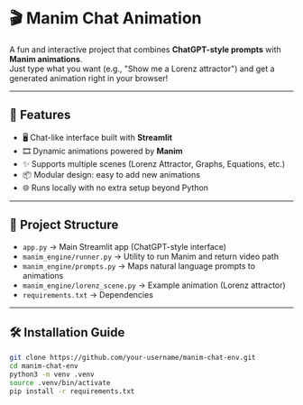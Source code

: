 # 🎬 Manim Chat Animation

A fun and interactive project that combines **ChatGPT-style prompts** with **Manim animations**.  
Just type what you want (e.g., "Show me a Lorenz attractor") and get a generated animation right in your browser!

---

## 🚀 Features
- 🖥️ Chat-like interface built with **Streamlit**
- 🎞️ Dynamic animations powered by **Manim**
- ✨ Supports multiple scenes (Lorenz Attractor, Graphs, Equations, etc.)
- 📦 Modular design: easy to add new animations
- 🌐 Runs locally with no extra setup beyond Python

---

## 📂 Project Structure
- `app.py` → Main Streamlit app (ChatGPT-style interface)  
- `manim_engine/runner.py` → Utility to run Manim and return video path  
- `manim_engine/prompts.py` → Maps natural language prompts to animations  
- `manim_engine/lorenz_scene.py` → Example animation (Lorenz attractor)  
- `requirements.txt` → Dependencies  

---

## 🛠️ Installation Guide

```bash
git clone https://github.com/your-username/manim-chat-env.git
cd manim-chat-env
python3 -m venv .venv
source .venv/bin/activate
pip install -r requirements.txt
